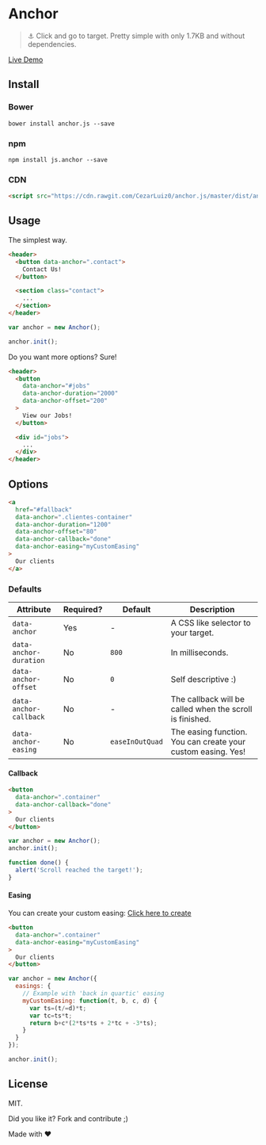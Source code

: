# Anchor

> :anchor: Click and go to target. Pretty simple with only 1.7KB and without dependencies.

[Live Demo](https://jsfiddle.net/d854bwxd/2/ )

## Install

### Bower

```
bower install anchor.js --save
```

### npm

```
npm install js.anchor --save
```

### CDN

```html
<script src="https://cdn.rawgit.com/CezarLuiz0/anchor.js/master/dist/anchor.min.js"></script>
```

## Usage

The simplest way.

```html
<header>
  <button data-anchor=".contact">
    Contact Us!
  </button>

  <section class="contact">
    ...
  </section>
</header>
```

```javascript
var anchor = new Anchor();

anchor.init();
```

Do you want more options? Sure!

```html
<header>
  <button
    data-anchor="#jobs"
    data-anchor-duration="2000"
    data-anchor-offset="200"
  >
    View our Jobs!
  </button>

  <div id="jobs">
    ...
  </div>
</header>
```

## Options

```html
<a
  href="#fallback"
  data-anchor=".clientes-container"
  data-anchor-duration="1200"
  data-anchor-offset="80"
  data-anchor-callback="done"
  data-anchor-easing="myCustomEasing"
>
  Our clients
</a>
```

### Defaults

Attribute|Required?|Default|Description
---------|---------|-------|-----------
`data-anchor`|Yes|-|A CSS like selector to your target.
`data-anchor-duration`|No|`800`|In milliseconds.
`data-anchor-offset`|No|`0`|Self descriptive :)
`data-anchor-callback`|No|-|The callback will be called when the scroll is finished.
`data-anchor-easing`|No|`easeInOutQuad`|The easing function. You can create your custom easing. Yes!

#### Callback

```html
<button
  data-anchor=".container"
  data-anchor-callback="done"
>
  Our clients
</button>
```

```javascript
var anchor = new Anchor();
anchor.init();

function done() {
  alert('Scroll reached the target!');
}
```

#### Easing

You can create your custom easing: [Click here to create](http://goo.gl/n4qV3)

```html
<button
  data-anchor=".container"
  data-anchor-easing="myCustomEasing"
>
  Our clients
</button>
```

```javascript
var anchor = new Anchor({
  easings: {
    // Example with 'back in quartic' easing
    myCustomEasing: function(t, b, c, d) {
      var ts=(t/=d)*t;
      var tc=ts*t;
      return b+c*(2*ts*ts + 2*tc + -3*ts);
    }
  }
});

anchor.init();
```

## License

MIT.

Did you like it? Fork and contribute ;)

Made with :heart: